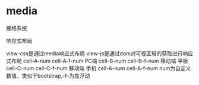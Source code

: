# media
栅格系统

响应式布局


view-css是通过media响应式布局
view-js是通过dom对可视区域的获取进行响应式布局
cell-A-num cell-A-f-num  PC端
cell-B-num cell-B-f-num  移动端 平板
cell-C-num cell-C-f-num  移动端 手机
cell-A-num cell-A-f-num  num为自定义数值，类似于bootstrap,-f-为左浮动
